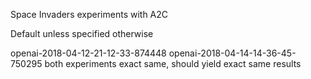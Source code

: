 Space Invaders experiments with A2C

Default unless specified otherwise

openai-2018-04-12-21-12-33-874448  openai-2018-04-14-14-36-45-750295 both experiments exact same, should yield exact same results
